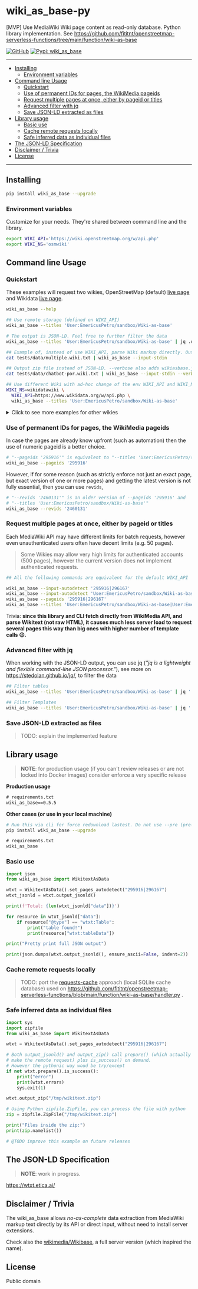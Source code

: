 # wiki_as_base-py
[MVP] Use MediaWiki Wiki page content as read-only database. Python library implementation. See https://github.com/fititnt/openstreetmap-serverless-functions/tree/main/function/wiki-as-base

[![GitHub](https://img.shields.io/badge/GitHub-fititnt%2Fwiki_as_base--py-lightgrey?logo=github&style=social[fititnt/wiki_as_base-py] "GitHub")](https://github.com/fititnt/wiki_as_base-py)
[![Pypi: wiki_as_base](https://img.shields.io/badge/python%20pypi-wiki_as_base-brightgreen[Python] 
 "Pypi: wiki_as_base")](https://pypi.org/project/wiki_as_base)

---
<!-- TOC depthfrom:2 -->

- [Installing](#installing)
    - [Environment variables](#environment-variables)
- [Command line Usage](#command-line-usage)
    - [Quickstart](#quickstart)
    - [Use of permanent IDs for pages, the WikiMedia pageids](#use-of-permanent-ids-for-pages-the-wikimedia-pageids)
    - [Request multiple pages at once, either by pageid or titles](#request-multiple-pages-at-once-either-by-pageid-or-titles)
    - [Advanced filter with jq](#advanced-filter-with-jq)
    - [Save JSON-LD extracted as files](#save-json-ld-extracted-as-files)
- [Library usage](#library-usage)
    - [Basic use](#basic-use)
    - [Cache remote requests locally](#cache-remote-requests-locally)
    - [Safe inferred data as individual files](#safe-inferred-data-as-individual-files)
- [The JSON-LD Specification](#the-json-ld-specification)
- [Disclaimer / Trivia](#disclaimer--trivia)
- [License](#license)

<!-- /TOC -->
---

## Installing

```bash
pip install wiki_as_base --upgrade
```

### Environment variables
Customize for your needs. They're shared between command line and the library.

```bash
export WIKI_API='https://wiki.openstreetmap.org/w/api.php'
export WIKI_NS='osmwiki'
```

<!--
export WIKI_INFOBOXES='ValueDescription\nKeyDescription'
export WIKI_DATA_LANGS='yaml\nturtle'
-->

## Command line Usage

### Quickstart

These examples will request two wikies, OpenStreetMap (default)
[live page](https://wiki.openstreetmap.org/wiki/User:EmericusPetro/sandbox/Wiki-as-base)
and Wikidata
[live page](https://www.wikidata.org/wiki/User:EmericusPetro/sandbox/Wiki-as-base).

```bash
wiki_as_base --help

## Use remote storage (defined on WIKI_API)
wiki_as_base --titles 'User:EmericusPetro/sandbox/Wiki-as-base'

# The output is JSON-LD. Feel free to further filter the data
wiki_as_base --titles 'User:EmericusPetro/sandbox/Wiki-as-base' | jq .data[1]

## Example of, instead of use WIKI_API, parse Wiki markup directly. Output JSON- LD
cat tests/data/multiple.wiki.txt | wiki_as_base --input-stdin

## Output zip file instead of JSON-LD. --verbose also adds wikiasbase.jsonld to file
cat tests/data/chatbot-por.wiki.txt | wiki_as_base --input-stdin --verbose --output-zip-file tests/temp/chatbot-por.zip

## Use different Wiki with ad-hoc change of the env WIKI_API and WIKI_NS
WIKI_NS=wikidatawiki \
  WIKI_API=https://www.wikidata.org/w/api.php \
  wiki_as_base --titles 'User:EmericusPetro/sandbox/Wiki-as-base'
```

<details>
<summary>Click to see more examples for other wikies</summary>

```bash
# For suggestion of RDF namespaces, see https://dumps.wikimedia.org/backup-index.html
WIKI_NS=specieswiki \
  WIKI_API=https://species.wikimedia.org/w/api.php \
  wiki_as_base --titles 'Paubrasilia_echinata'

# @TODO implement support for MediaWiki version used by wikies like this one
WIKI_NS=smwwiki \
  WIKI_API=https://www.semantic-mediawiki.org/w/api.php \
  wiki_as_base --titles 'Help:Using_SPARQL_and_RDF_stores'


```

</details>

<!--
export WIKI_DATA_LANGS="yaml\nturtle\ntext"
wiki_as_base --titles 'User:EmericusPetro/sandbox/Chatbot-por' | jq .data[0]

wiki_as_base --titles 'User:EmericusPetro/sandbox/Chatbot-por' --output-raw

wiki_as_base --titles 'User:EmericusPetro/sandbox/Chatbot-por'

cat tests/data/chatbot-por.wiki.txt | wiki_as_base --input-stdin --output-raw

cat tests/data/chatbot-por.wiki.txt | wiki_as_base --input-stdin --verbose --output-zip-file tests/temp/teste2.zip
cat tests/data/chatbot-por.wiki.txt | wiki_as_base --input-stdin --verbose --output-zip-stdout > tests/temp/teste2-stdout.zip

hexcurse tests/temp/teste2.zip
hexcurse tests/temp/teste2-stdout.zip

cat tests/data/edge-case.wiki.txt | wiki_as_base --input-stdin
cat tests/data/multiple.wiki.txt | wiki_as_base --input-stdin --verbose --output-zip-file tests/temp/multiple.zip

wiki_as_base --titles 'Node'

# @TODO test https://wiki.openstreetmap.org/wiki/OSM_XML

https://wiki.openstreetmap.org/wiki/Special:ApiSandbox#action=parse&format=json&title=User%3AEmericusPetro%2Fsandbox%2FWiki-as-base
-->

### Use of permanent IDs for pages, the WikiMedia pageids

In case the pages are already know upfront (such as automation) then the use of numeric pageid is a better choice.

```bash
# "--pageids '295916'" is equivalent to "--titles 'User:EmericusPetro/sandbox/Wiki-as-base'"
wiki_as_base --pageids '295916'
```

However, if for some reason (such as strictly enforce not just an exact page,
but exact version of one or more pages) and getting the latest version is not fully essential, then you can use `revids`,

```bash
# "--revids '2460131'" is an older version of --pageids '295916' and
# "--titles 'User:EmericusPetro/sandbox/Wiki-as-base'"
wiki_as_base --revids '2460131'
```

### Request multiple pages at once, either by pageid or titles

Each MediaWiki API may have different limits for batch requests,
however even unauthenticated users often have decent limits (e.g. 50 pages).


> Some Wikies may allow very high limits for authenticated accounts (500 pages),
> however the current version does not implement authenticated requests.

```bash
## All the following commands are equivalent for the default WIKI_API

wiki_as_base --input-autodetect '295916|296167'
wiki_as_base --input-autodetect 'User:EmericusPetro/sandbox/Wiki-as-base|User:EmericusPetro/sandbox/Wiki-as-base/data-validation'
wiki_as_base --pageids '295916|296167'
wiki_as_base --titles 'User:EmericusPetro/sandbox/Wiki-as-base|User:EmericusPetro/sandbox/Wiki-as-base/data-validation'

```

Trivia: **since this library and CLI fetch directly from WikiMedia API,
and parse Wikitext (not raw HTML),
it causes much less server load to request several pages this way than big ones with higher number of template calls 😉.**

### Advanced filter with jq

When working with the JSON-LD output, you can use jq (_"jq is a lightweight and flexible command-line JSON processor."_), see more on https://stedolan.github.io/jq/, to filter the data


```bash
## Filter tables
wiki_as_base --titles 'User:EmericusPetro/sandbox/Wiki-as-base' | jq '.data[] | select(.["@type"] == "wtxt:Table")'

## Filter Templates
wiki_as_base --titles 'User:EmericusPetro/sandbox/Wiki-as-base' | jq '.data[] | select(.["@type"] == "wtxt:Template")'
```

### Save JSON-LD extracted as files

> TODO: explain the implemented feature

## Library usage

<!--
- See [src/wiki_as_base/cli.py](src/wiki_as_base/cli.py)
- See [tests/](tests/)
-->


> **NOTE**: for production usage (if you can't review releases or are not locked into Docker images)
> consider enforce a very specific release


**Production usage**
```txt
# requirements.txt
wiki_as_base==0.5.5
```

**Other cases (or use in your local machine)**

```bash
# Run this via cli for force redownload lastest. Do not use --pre (pre-releases)
pip install wiki_as_base --upgrade
```

```txt
# requirements.txt
wiki_as_base
```

### Basic use

```python
import json
from wiki_as_base import WikitextAsData

wtxt = WikitextAsData().set_pages_autodetect("295916|296167")
wtxt_jsonld = wtxt.output_jsonld()

print(f'Total: {len(wtxt_jsonld["data"])}')

for resource in wtxt_jsonld["data"]:
    if resource["@type"] == "wtxt:Table":
        print("table found!")
        print(resource["wtxt:tableData"])

print("Pretty print full JSON output")

print(json.dumps(wtxt.output_jsonld(), ensure_ascii=False, indent=2))
```

### Cache remote requests locally

> TODO: port the [requests-cache](https://requests-cache.readthedocs.io/) approach (local SQLite cache database) used on https://github.com/fititnt/openstreetmap-serverless-functions/blob/main/function/wiki-as-base/handler.py .

### Safe inferred data as individual files

```python
import sys
import zipfile
from wiki_as_base import WikitextAsData

wtxt = WikitextAsData().set_pages_autodetect("295916|296167")

# Both output_jsonld() and output_zip() call prepare() (which actually
# make the remote request) plus is_success() on demand.
# However the pythonic way woud be try/except
if not wtxt.prepare().is_success():
    print("error")
    print(wtxt.errors)
    sys.exit(1)

wtxt.output_zip("/tmp/wikitext.zip")

# Using Python zipfile.ZipFile, you can process the file with python
zip = zipfile.ZipFile("/tmp/wikitext.zip")

print("Files inside the zip:")
print(zip.namelist())

# @TODO improve this example on future releases
```
<!--

> @TODO add links as URN on https://github.com/EticaAI/urn-resolver/tree/main/resolvers

## JSON-LD context
- See also https://w3c.github.io/json-ld-rc/context.jsonld

## JSON Schema
- See https://json-schema.org/specification.html
- See https://github.com/json-api/json-api/blob/gh-pages/schema

## Namespace
> @TODO make URLS for the namespace

# Returns HTML
curl https://www.w3.org/ns/csvw

# Returns turtle
curl -I -H "Accept: text/turtle" https://www.w3.org/ns/csvw

> @TODO maybe generate page with HTML version of the RDF, see
>       - https://github.com/dgarijo/Widoco

> @TODO investigate about the other formats
https://www.iana.org/assignments/media-types/application/vnd.openstreetmap.data+xml
-->

## The JSON-LD Specification

> **NOTE**: work in progress.

https://wtxt.etica.ai/

## Disclaimer / Trivia

The wiki_as_base allows _no-as-complete_ data extraction from MediaWiki markup text directly by its API or direct input,
without need to install server extensions.

Check also the [wikimedia/Wikibase](https://github.com/wikimedia/Wikibase), a full server version (which inspired the name).

## License

Public domain
